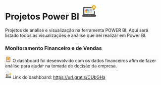 # Projetos Power BI    <img src="img/business.png" width="50">


Projetos de análise e visualização na ferramenta POWER BI. Aqui será listado todos as visualizações e análise que irei realizar em Power BI. 


### Monitoramento Financeiro e de Vendas

<img src="img/itens.png" width="20">  O dashboard foi desenvolvido com os dados financeiros afim de fazer análise para ajudar na tomada de decisão da empresa.


<img src="img/business.png" width="20"> Link do dashboard: https://url.gratis/CUbGHa
